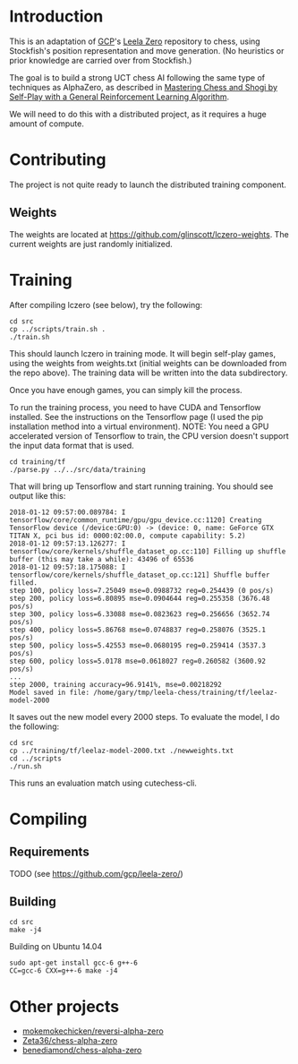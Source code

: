 # Introduction

This is an adaptation of [GCP](https://github.com/gcp)'s [Leela Zero](https://github.com/gcp/leela-zero/)
repository to chess, using Stockfish's position representation and move generation. (No heuristics or prior
knowledge are carried over from Stockfish.)

The goal is to build a strong UCT chess AI following the same type of techniques as AlphaZero, as
described in [Mastering Chess and Shogi by Self-Play with a General Reinforcement Learning Algorithm](https://arxiv.org/abs/1712.01815).

We will need to do this with a distributed project, as it requires a huge amount of compute.

# Contributing

The project is not quite ready to launch the distributed training component.

## Weights

The weights are located at https://github.com/glinscott/lczero-weights.  The current weights are
just randomly initialized.

# Training

After compiling lczero (see below), try the following:
```
cd src
cp ../scripts/train.sh .
./train.sh
```

This should launch lczero in training mode.  It will begin self-play games,
using the weights from weights.txt (initial weights can be downloaded from the
repo above).  The training data will be written into the data subdirectory.

Once you have enough games, you can simply kill the process.

To run the training process, you need to have CUDA and Tensorflow installed.
See the instructions on the Tensorflow page (I used the pip installation method
into a virtual environment).  NOTE: You need a GPU accelerated version of
Tensorflow to train, the CPU version doesn't support the input data format that
is used.
```
cd training/tf
./parse.py ../../src/data/training
```

That will bring up Tensorflow and start running training.  You should see output
like this:
```
2018-01-12 09:57:00.089784: I tensorflow/core/common_runtime/gpu/gpu_device.cc:1120] Creating TensorFlow device (/device:GPU:0) -> (device: 0, name: GeForce GTX TITAN X, pci bus id: 0000:02:00.0, compute capability: 5.2)
2018-01-12 09:57:13.126277: I tensorflow/core/kernels/shuffle_dataset_op.cc:110] Filling up shuffle buffer (this may take a while): 43496 of 65536
2018-01-12 09:57:18.175088: I tensorflow/core/kernels/shuffle_dataset_op.cc:121] Shuffle buffer filled.
step 100, policy loss=7.25049 mse=0.0988732 reg=0.254439 (0 pos/s)
step 200, policy loss=6.80895 mse=0.0904644 reg=0.255358 (3676.48 pos/s)
step 300, policy loss=6.33088 mse=0.0823623 reg=0.256656 (3652.74 pos/s)
step 400, policy loss=5.86768 mse=0.0748837 reg=0.258076 (3525.1 pos/s)
step 500, policy loss=5.42553 mse=0.0680195 reg=0.259414 (3537.3 pos/s)
step 600, policy loss=5.0178 mse=0.0618027 reg=0.260582 (3600.92 pos/s)
...
step 2000, training accuracy=96.9141%, mse=0.00218292
Model saved in file: /home/gary/tmp/leela-chess/training/tf/leelaz-model-2000
```

It saves out the new model every 2000 steps.  To evaluate the model, I do the
following:
```
cd src
cp ../training/tf/leelaz-model-2000.txt ./newweights.txt
cd ../scripts
./run.sh
```

This runs an evaluation match using cutechess-cli.

# Compiling

## Requirements

TODO (see https://github.com/gcp/leela-zero/)

## Building

```
cd src
make -j4
```

Building on Ubuntu 14.04
```
sudo apt-get install gcc-6 g++-6
CC=gcc-6 CXX=g++-6 make -j4
```

# Other projects

* [mokemokechicken/reversi-alpha-zero](https://github.com/mokemokechicken/reversi-alpha-zero)
* [Zeta36/chess-alpha-zero](https://github.com/Zeta36/chess-alpha-zero)
* [benediamond/chess-alpha-zero](https://github.com/benediamond/chess-alpha-zero/)

